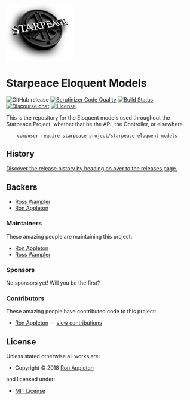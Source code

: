 <!-- LOGO/ -->
<img src="starpeace-logo.png" width="180px" height="150px">
<!-- /LOGO -->

<!-- TITLE/ -->
<h1>Starpeace Eloquent Models</h1>
<!-- /TITILE -->

<!-- BADGES/ -->
![GitHub release](https://img.shields.io/badge/Release-v0.0.0-brightgreen.svg) [![Scrutinizer Code Quality](https://scrutinizer-ci.com/g/starpeace-project/starpeace-eloquent-models/badges/quality-score.png?b=master)](https://scrutinizer-ci.com/g/starpeace-project/starpeace-eloquent-models/) [![Build Status](https://travis-ci.org/starpeace-project/starpeace-eloquent-models.svg?branch=master)](https://travis-ci.org/starpeace-project/starpeace-eloquent-models) [![Discourse chat](https://img.shields.io/badge/Discourse-Chat-blue.svg)](https://discord.gg/TF9Bmsj)
[![License](https://poser.pugx.org/laravel/lumen-framework/license.svg)](https://packagist.org/packages/laravel/lumen-framework)  
<!-- /BADGES -->

<!-- DESCRIPTION/ -->
This is the repository for the Eloquent models used throughout the Starpeace Project, whether that be the API, the Controller, or elsewhere. 
<!-- /DESCRIPTION -->

<!-- INSTALL/ -->
        composer require starpeace-project/starpeace-eloquent-models
<!-- /INSTALL -->

<!-- HISTORY/ -->

<h2>History</h2>

<a href="https://github.com/starpeace-project/starpeace-eloquent-models/releases">Discover the release history by heading on over to the releases page.</a>

<!-- /HISTORY -->


<!-- BACKERS/ -->

<h2>Backers</h2>

<ul>
<li><a href="https://github.com/rwampler">Ross Wampler</a></li>
<li><a href="https://www.linkedin.com/in/ron-appleton-b3066318/">Ron Appleton</a></li>
</ul>

<h3>Maintainers</h3>

These amazing people are maintaining this project:

<ul>
<li><a href="https://www.linkedin.com/in/ron-appleton-b3066318/">Ron Appleton</a></li>
<li><a href="https://github.com/rwampler">Ross Wampler</a></li>
</ul>

<h3>Sponsors</h3>

No sponsors yet! Will you be the first?



<h3>Contributors</h3>

These amazing people have contributed code to this project:
<ul>
<li><a href="https://github.com/ronappleton">Ron Appleton</a> — <a href="https://github.com/starpeace-project/starpeace-eloquent-models/commits?author=ronappleton" title="View the GitHub contributions of Ron Appleton on repository starpeace-project/starpeace-eloquent-models">view contributions</a></li>
</ul>

<!-- /BACKERS -->


<!-- LICENSE/ -->

<h2>License</h2>

Unless stated otherwise all works are:

<ul><li>Copyright &copy; 2018 <a href="http://www.linkedin.com/in/ron-appleton-b3066318/">Ron Appleton</a></li></ul>

and licensed under:

<ul><li><a href="http://spdx.org/licenses/MIT.html">MIT License</a></li></ul>

<!-- /LICENSE -->
